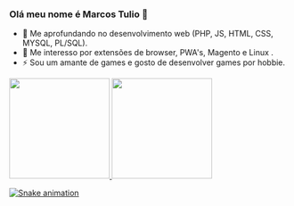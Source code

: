 ### Olá meu nome é Marcos Tulio 👋

<!--
**themarcosdev/themarcosdev** is a ✨ _special_ ✨ repository because its `README.md` (this file) appears on your GitHub profile.

Here are some ideas to get you started:  -->

- 💬 Me aprofundando no desenvolvimento web (PHP, JS, HTML, CSS, MYSQL, PL/SQL). 
- 🧠 Me interesso por extensões de browser, PWA's, Magento e Linux .
- ⚡ Sou um amante de games e gosto de desenvolver games por hobbie.

<div>
  <a href="https://github.com/themarcosdev">
  <img height="180em" src="https://github-readme-stats.vercel.app/api?username=themarcosdev&show_icons=true&theme=dracula&include_all_commits=true&count_private=true"/>
  <img height="180em" src="https://github-readme-stats.vercel.app/api/top-langs/?username=themarcosdev&layout=compact&langs_count=7&theme=dracula"/>
</div>
  
  
  ![Snake animation](https://github.com/themarcosdev/themarcosdev/blob/output/github-contribution-grid-snake.svg)
